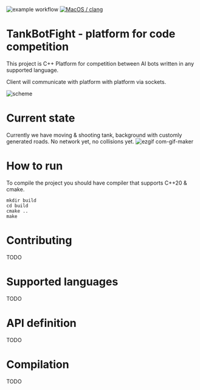 ![example workflow](https://github.com/Clanhouse/TankBotFight/actions/workflows/ubuntu_gcc.yaml/badge.svg)
[![MacOS / clang](https://github.com/Clanhouse/TankBotFight/actions/workflows/macos_clang.yaml/badge.svg?branch=master)](https://github.com/Clanhouse/TankBotFight/actions/workflows/macos_clang.yaml)
# TankBotFight - platform for code competition

This project is C++ Platform for competition between AI bots written in any supported language.

Client will communicate with platform with platform via sockets.

![scheme](https://user-images.githubusercontent.com/6102580/122928199-eca20500-d369-11eb-9020-ba32641b6cbf.png)



# Current state
Currently we have moving & shooting tank, background with customly generated roads. No network yet, no collisions yet.
![ezgif com-gif-maker](https://user-images.githubusercontent.com/6102580/124426797-d5501800-dd6a-11eb-8df5-14d487e59c32.gif)


# How to run
To compile the project you should have compiler that supports C++20 & cmake.

```
mkdir build
cd build
cmake ..
make
```
# Contributing
TODO
# Supported languages
TODO
# API definition
TODO
# Compilation
TODO
